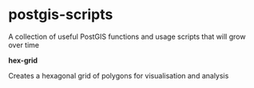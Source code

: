 # postgis-scripts

A collection of useful PostGIS functions and usage scripts that will grow over time

**hex-grid**

Creates a hexagonal grid of polygons for visualisation and analysis
